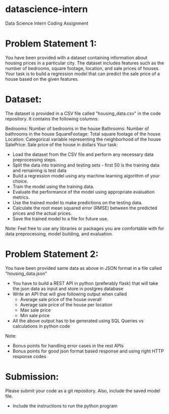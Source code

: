 # datascience-intern
Data Science Intern Coding Assignment

# Problem Statement 1:
You have been provided with a dataset containing information about housing prices in a particular city. The dataset includes features such as the number of bedrooms, square footage, location, and sale prices of houses. Your task is to build a regression model that can predict the sale price of a house based on the given features.

# Dataset:
The dataset is provided in a CSV file called "housing_data.csv" in the code repository. It contains the following columns:

Bedrooms: Number of bedrooms in the house
Bathrooms: Number of bathrooms in the house
SquareFootage: Total square footage of the house
Location: Categorical variable representing the neighborhood of the house
SalePrice: Sale price of the house in dollars
Your task:

- Load the dataset from the CSV file and perform any necessary data preprocessing steps.
- Split the data into training and testing sets - first 50 is the training data and remaining is test data
- Build a regression model using any machine learning algorithm of your choice.
- Train the model using the training data.
- Evaluate the performance of the model using appropriate evaluation metrics.
- Use the trained model to make predictions on the testing data.
- Calculate the root mean squared error (RMSE) between the predicted prices and the actual prices.
- Save the trained model to a file for future use.


Note: Feel free to use any libraries or packages you are comfortable with for data preprocessing, model building, and evaluation.

# Problem Statement 2:
You have been provided same data as above in JSON format in a file called "housing_data.json"

- You have to build a REST API in python (preferably flask) that will take the json data as input and store in postgres database
- Write an API that will give following output when called
  - Average sale price of the house overall
  - Average sale price of the house per location
  - Max sale price
  - Min sale price
- All the above output has to be generated using SQL Queries vs calculations in python code

Note:
- Bonus points for handling error cases in the rest APIs
- Bonus points for good json format based response and using right HTTP response codes


# Submission:
Please submit your code as a git repository. Also, include the saved model file.
- Include the instructions to run the python program
